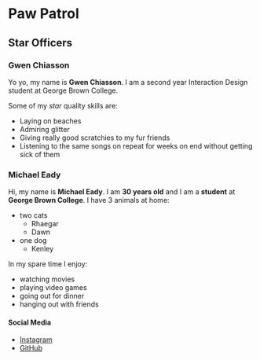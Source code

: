 # Paw Patrol

## Star Officers

### Gwen Chiasson

Yo yo, my name is **Gwen Chiasson**. I am a second year Interaction Design student at George Brown College.  

Some of my *star* quality skills are:
* Laying on beaches
* Admiring glitter
* Giving really good scratchies to my fur friends
* Listening to the same songs on repeat for weeks on end without getting sick of them


### Michael Eady

Hi, my name is **Michael Eady**. I am **30 years old** and I am a __student__ at
**George Brown College**. I have 3 animals at home:
* two cats
  * Rhaegar
  * Dawn
* one dog
  * Kenley

 In my spare time I enjoy:
  * watching movies
  * playing video games
  * going out for dinner
  * hanging out with friends

#### Social Media

* [Instagram](https://www.instagram.com/mikeady88/)
* [GitHub](https://github.com/mikeady88)

